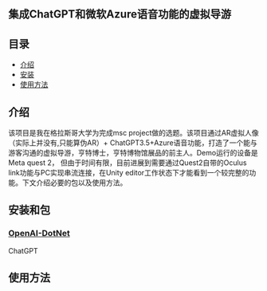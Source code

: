 ## 集成ChatGPT和微软Azure语音功能的虚拟导游
## 目录
- <a href="## 介绍">介绍</a>
- <a href="## 包和安装">安装</a>
- <a href="## 使用方法">使用方法</a>
## 介绍
该项目是我在格拉斯哥大学为完成msc project做的选题。该项目通过AR虚拟人像（实际上并没有,只能算伪AR）+ ChatGPT3.5+Azure语音功能，打造了一个能与游客沟通的虚拟导游，亨特博士，亨特博物馆展品的前主人。Demo运行的设备是Meta quest 2， 但由于时间有限，目前进展到需要通过Quest2自带的Oculus link功能与PC实现串流连接，在Unity editor工作状态下才能看到一个较完整的功能。下文介绍必要的包以及使用方法。
## 安装和包
### [OpenAI-DotNet](https://github.com/RageAgainstThePixel/OpenAI-DotNet)
ChatGPT
## 使用方法


